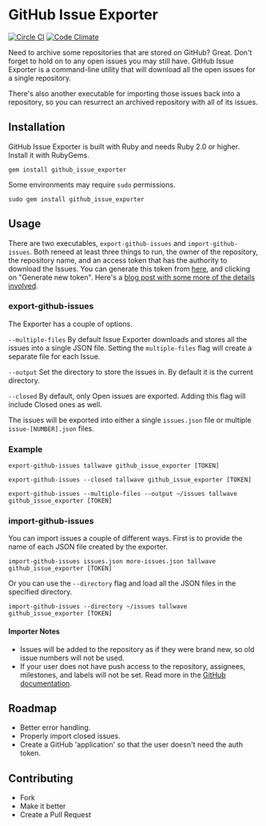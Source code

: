 # GitHub Issue Exporter

[![Circle CI](https://circleci.com/gh/Tallwave/github_issue_exporter.svg?style=shield&circle-token=:circle-token)](https://circleci.com/gh/Tallwave/github_issue_exporter) [![Code Climate](https://codeclimate.com/github/Tallwave/github_issue_exporter/badges/gpa.svg)](https://codeclimate.com/github/Tallwave/github_issue_exporter)

Need to archive some repositories that are stored on GitHub? Great. Don't forget to hold on to any open issues you may still have. GitHub Issue Exporter is a command-line utility that will download all the open issues for a single repository.

There's also another executable for importing those issues back into a repository, so you can resurrect an archived repository with all of its issues.

## Installation

GitHub Issue Exporter is built with Ruby and needs Ruby 2.0 or higher. Install it with RubyGems.

```
gem install github_issue_exporter
```

Some environments may require `sudo` permissions.

```
sudo gem install github_issue_exporter
```

## Usage
There are two executables, `export-github-issues` and `import-github-issues`. Both reneed at least three things to run, the owner of the repository, the repository name, and an access token that has the authority to download the Issues. You can generate this token from [here](https://github.com/settings/tokens), and clicking on "Generate new token". Here's a [blog post with some more of the details involved](http://blog.swilliams.me/words/2015/04/01/two-factor-authentication-for-github/).

### export-github-issues

The Exporter has a couple of options.

`--multiple-files` By default Issue Exporter downloads and stores all the issues into a single JSON file. Setting the `multiple-files` flag will create a separate file for each Issue.

`--output` Set the directory to store the issues in. By default it is the current directory.

`--closed` By default, only Open issues are exported. Adding this flag will include Closed ones as well.

The issues will be exported into either a single `issues.json` file or multiple `issue-[NUMBER].json` files.

### Example

```
export-github-issues tallwave github_issue_exporter [TOKEN]

export-github-issues --closed tallwave github_issue_exporter [TOKEN]

export-github-issues --multiple-files --output ~/issues tallwave github_issue_exporter [TOKEN]
```

### import-github-issues
You can import issues a couple of different ways. First is to provide the name of each JSON file created by the exporter.

```
import-github-issues issues.json more-issues.json tallwave github_issue_exporter [TOKEN]
```

Or you can use the `--directory` flag and load all the JSON files in the specified directory.

```
import-github-issues --directory ~/issues tallwave github_issue_exporter [TOKEN]
```

#### Importer Notes
* Issues will be added to the repository as if they were brand new, so old issue numbers will not be used.
* If your user does not have push access to the repository, assignees, milestones, and labels will not be set. Read more in the [GitHub documentation](https://developer.github.com/v3/issues/#create-an-issue).

## Roadmap

 * Better error handling.
 * Properly import closed issues.
 * Create a GitHub 'application' so that the user doesn't need the auth token.

## Contributing

 * Fork
 * Make it better
 * Create a Pull Request
